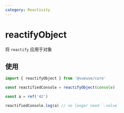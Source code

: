 ```yaml
---
category: Reactivity
---
```


# reactifyObject

将 `reactify` 应用于对象

## 使用

```ts
import { reactifyObject } from '@vueuse/core'

const reactifiedConsole = reactifyObject(console)

const a = ref('42')

reactifiedConsole.log(a) // no longer need `.value`
```
